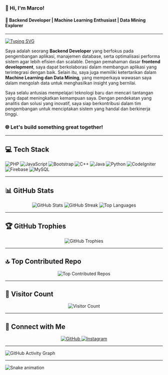 ### 👋 Hi, I'm Marco!  
#### 🚀 Backend Developer | Machine Learning Enthusiast | Data Mining Explorer  

---

[![Typing SVG](https://readme-typing-svg.demolab.com?font=Fira+Code&pause=1000&color=F7D300&width=435&lines=Backend+Developer;Web+Development+Enthusiast;Machine+Learning+Explorer)](https://git.io/typing-svg)

Saya adalah seorang **Backend Developer** yang berfokus pada pengembangan aplikasi, manajemen database, serta optimalisasi performa sistem agar lebih efisien dan scalable. Dengan pemahaman dasar **frontend development**, saya dapat berkolaborasi dalam membangun aplikasi yang terintegrasi dengan baik. Selain itu, saya juga memiliki ketertarikan dalam **Machine Learning dan Data Mining**, yang memperkaya wawasan saya dalam mengolah data untuk menghasilkan insight yang bernilai.

Saya selalu antusias mempelajari teknologi baru dan mencari tantangan yang dapat meningkatkan kemampuan saya. Dengan pendekatan yang analitis dan solusi yang inovatif, saya siap berkontribusi dalam tim pengembangan untuk menciptakan sistem yang handal dan berkinerja tinggi.

### 🌐 Let's build something great together!

---

## 💻 Tech Stack
![PHP](https://img.shields.io/badge/php-%23777BB4.svg?style=for-the-badge&logo=php&logoColor=white)
![JavaScript](https://img.shields.io/badge/javascript-%23323330.svg?style=for-the-badge&logo=javascript&logoColor=%23F7DF1E)
![Bootstrap](https://img.shields.io/badge/bootstrap-%238511FA.svg?style=for-the-badge&logo=bootstrap&logoColor=white)
![C++](https://img.shields.io/badge/c++-%2300599C.svg?style=for-the-badge&logo=c%2B%2B&logoColor=white)
![Java](https://img.shields.io/badge/java-%23ED8B00.svg?style=for-the-badge&logo=openjdk&logoColor=white)
![Python](https://img.shields.io/badge/python-3670A0?style=for-the-badge&logo=python&logoColor=ffdd54)
![CodeIgniter](https://img.shields.io/badge/CodeIgniter-%23EF4223.svg?style=for-the-badge&logo=codeIgniter&logoColor=white)
![Firebase](https://img.shields.io/badge/firebase-%23039BE5.svg?style=for-the-badge&logo=firebase)
![MySQL](https://img.shields.io/badge/mysql-4479A1.svg?style=for-the-badge&logo=mysql&logoColor=white)

---

## 📊 GitHub Stats
<div align="center">
    <img src="https://github-readme-stats.vercel.app/api?username=japri099&theme=dark&hide_border=false&include_all_commits=true&count_private=true" alt="GitHub Stats" />
    <img src="https://github-readme-streak-stats.herokuapp.com/?user=japri099&theme=dark&hide_border=false" alt="GitHub Streak" />
    <img src="https://github-readme-stats.vercel.app/api/top-langs/?username=japri099&theme=dark&hide_border=false&include_all_commits=true&count_private=true&layout=compact" alt="Top Languages" />
</div>

---

## 🏆 GitHub Trophies
<p align="center">
    <img src="https://github-profile-trophy.vercel.app/?username=japri099&theme=radical&no-frame=false&no-bg=false&margin-w=4" alt="GitHub Trophies" />
</p>

---

## 🔝 Top Contributed Repo
<p align="center">
    <img src="https://github-contributor-stats.vercel.app/api?username=japri099&limit=5&theme=dark&combine_all_yearly_contributions=true" alt="Top Contributed Repos" />
</p>

---

## 🚀 Visitor Count
<p align="center">
    <img src="https://hits.seeyoufarm.com/api/count/incr/badge.svg?url=https://github.com/japri099&title=Visitors" alt="Visitor Count" />
</p>

---

## 💬 Connect with Me
<p align="center">
    <a href="https://github.com/japri099" target="_blank">
        <img src="https://img.shields.io/badge/github-%2324292e.svg?&style=for-the-badge&logo=github&logoColor=white" alt="GitHub" />
    </a>
    <a href="https://www.instagram.com/japr1_in/" target="_blank">
        <img src="https://img.shields.io/badge/instagram-%23000000.svg?&style=for-the-badge&logo=instagram&logoColor=white" alt="Instagram" />
    </a>
</p>

---

![GitHub Activity Graph](https://github-readme-activity-graph.vercel.app/graph?username=japri099&theme=react-dark)

---

![Snake animation](https://github.com/japri099/japri099/blob/output/github-contribution-grid-snake.svg)
